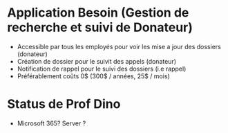 # Application Besoin (Gestion de recherche et suivi de Donateur)
- Accessible par tous les employés pour voir les mise a jour des dossiers (donateur)
- Création de dossier pour le suivit des appels (donateur)
- Notification de rappel pour le suivi des dossiers (i.e rappel)
- Préférablement coûts 0$ (300$ / années, 25$ / mois)

# Status de Prof Dino
- Microsoft 365? Server ?